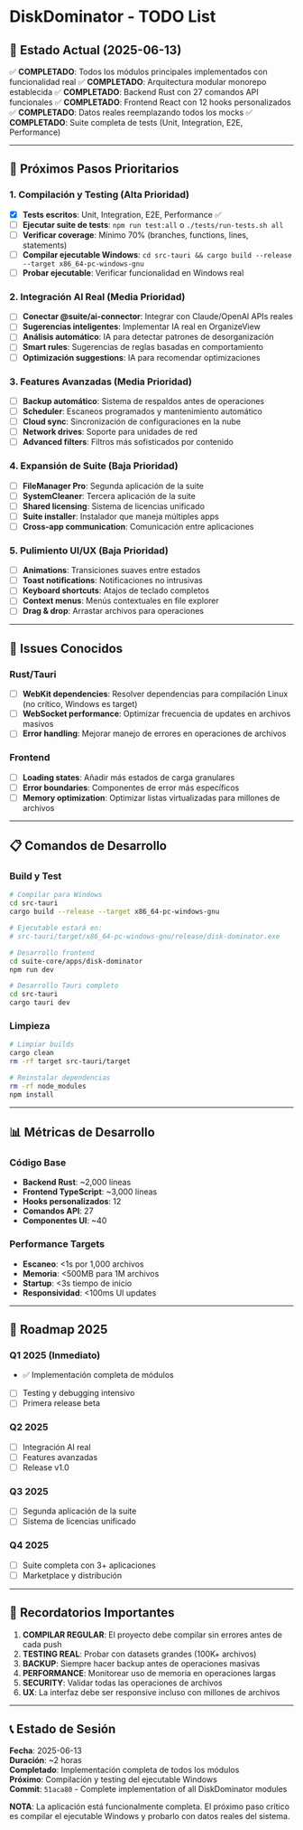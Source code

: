 # DiskDominator - TODO List

## 🎯 Estado Actual (2025-06-13)
✅ **COMPLETADO**: Todos los módulos principales implementados con funcionalidad real
✅ **COMPLETADO**: Arquitectura modular monorepo establecida
✅ **COMPLETADO**: Backend Rust con 27 comandos API funcionales
✅ **COMPLETADO**: Frontend React con 12 hooks personalizados
✅ **COMPLETADO**: Datos reales reemplazando todos los mocks
✅ **COMPLETADO**: Suite completa de tests (Unit, Integration, E2E, Performance)

---

## 🚀 Próximos Pasos Prioritarios

### 1. **Compilación y Testing** (Alta Prioridad) 
- [x] **Tests escritos**: Unit, Integration, E2E, Performance ✅
- [ ] **Ejecutar suite de tests**: `npm run test:all` o `./tests/run-tests.sh all`
- [ ] **Verificar coverage**: Mínimo 70% (branches, functions, lines, statements)
- [ ] **Compilar ejecutable Windows**: `cd src-tauri && cargo build --release --target x86_64-pc-windows-gnu`
- [ ] **Probar ejecutable**: Verificar funcionalidad en Windows real

### 2. **Integración AI Real** (Media Prioridad)
- [ ] **Conectar @suite/ai-connector**: Integrar con Claude/OpenAI APIs reales
- [ ] **Sugerencias inteligentes**: Implementar IA real en OrganizeView
- [ ] **Análisis automático**: IA para detectar patrones de desorganización
- [ ] **Smart rules**: Sugerencias de reglas basadas en comportamiento
- [ ] **Optimización suggestions**: IA para recomendar optimizaciones

### 3. **Features Avanzadas** (Media Prioridad)
- [ ] **Backup automático**: Sistema de respaldos antes de operaciones
- [ ] **Scheduler**: Escaneos programados y mantenimiento automático
- [ ] **Cloud sync**: Sincronización de configuraciones en la nube
- [ ] **Network drives**: Soporte para unidades de red
- [ ] **Advanced filters**: Filtros más sofisticados por contenido

### 4. **Expansión de Suite** (Baja Prioridad)
- [ ] **FileManager Pro**: Segunda aplicación de la suite
- [ ] **SystemCleaner**: Tercera aplicación de la suite
- [ ] **Shared licensing**: Sistema de licencias unificado
- [ ] **Suite installer**: Instalador que maneja múltiples apps
- [ ] **Cross-app communication**: Comunicación entre aplicaciones

### 5. **Pulimiento UI/UX** (Baja Prioridad)
- [ ] **Animations**: Transiciones suaves entre estados
- [ ] **Toast notifications**: Notificaciones no intrusivas
- [ ] **Keyboard shortcuts**: Atajos de teclado completos
- [ ] **Context menus**: Menús contextuales en file explorer
- [ ] **Drag & drop**: Arrastar archivos para operaciones

---

## 🔧 Issues Conocidos

### Rust/Tauri
- [ ] **WebKit dependencies**: Resolver dependencias para compilación Linux (no crítico, Windows es target)
- [ ] **WebSocket performance**: Optimizar frecuencia de updates en archivos masivos
- [ ] **Error handling**: Mejorar manejo de errores en operaciones de archivos

### Frontend
- [ ] **Loading states**: Añadir más estados de carga granulares
- [ ] **Error boundaries**: Componentes de error más específicos
- [ ] **Memory optimization**: Optimizar listas virtualizadas para millones de archivos

---

## 📋 Comandos de Desarrollo

### Build y Test
```bash
# Compilar para Windows
cd src-tauri
cargo build --release --target x86_64-pc-windows-gnu

# Ejecutable estará en:
# src-tauri/target/x86_64-pc-windows-gnu/release/disk-dominator.exe

# Desarrollo frontend
cd suite-core/apps/disk-dominator
npm run dev

# Desarrollo Tauri completo
cd src-tauri
cargo tauri dev
```

### Limpieza
```bash
# Limpiar builds
cargo clean
rm -rf target src-tauri/target

# Reinstalar dependencias
rm -rf node_modules
npm install
```

---

## 📊 Métricas de Desarrollo

### Código Base
- **Backend Rust**: ~2,000 líneas
- **Frontend TypeScript**: ~3,000 líneas  
- **Hooks personalizados**: 12
- **Comandos API**: 27
- **Componentes UI**: ~40

### Performance Targets
- **Escaneo**: <1s por 1,000 archivos
- **Memoria**: <500MB para 1M archivos
- **Startup**: <3s tiempo de inicio
- **Responsividad**: <100ms UI updates

---

## 🎯 Roadmap 2025

### Q1 2025 (Inmediato)
- ✅ Implementación completa de módulos
- [ ] Testing y debugging intensivo
- [ ] Primera release beta

### Q2 2025
- [ ] Integración AI real
- [ ] Features avanzadas
- [ ] Release v1.0

### Q3 2025
- [ ] Segunda aplicación de la suite
- [ ] Sistema de licencias unificado

### Q4 2025
- [ ] Suite completa con 3+ aplicaciones
- [ ] Marketplace y distribución

---

## 🚨 Recordatorios Importantes

1. **COMPILAR REGULAR**: El proyecto debe compilar sin errores antes de cada push
2. **TESTING REAL**: Probar con datasets grandes (100K+ archivos)
3. **BACKUP**: Siempre hacer backup antes de operaciones masivas
4. **PERFORMANCE**: Monitorear uso de memoria en operaciones largas
5. **SECURITY**: Validar todas las operaciones de archivos
6. **UX**: La interfaz debe ser responsive incluso con millones de archivos

---

## 📞 Estado de Sesión
**Fecha**: 2025-06-13  
**Duración**: ~2 horas  
**Completado**: Implementación completa de todos los módulos  
**Próximo**: Compilación y testing del ejecutable Windows  
**Commit**: `51aca80` - Complete implementation of all DiskDominator modules  

**NOTA**: La aplicación está funcionalmente completa. El próximo paso crítico es compilar el ejecutable Windows y probarlo con datos reales del sistema.